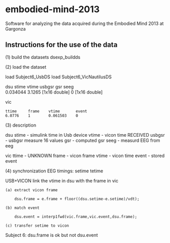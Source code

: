 # embodied-mind-2013
Software for analyzing the data acquired during the Embodied Mind 2013 at Gargonza 


Instructions for the use of the data
------------------------------------


(1) build the datasets
    dsexp_buildds

(2) load the dataset

load Subject6_UsbDS
load Subject6_VicNautilusDS

dsu
     stime       vtime     usbgsr           gsr    seeg         
    0.034044    3.1265    [1x16 double]    0      [1x16 double]

vic

    ttime     frame    vtime       event
    6.0776    1        0.061503    0    

(3) description

dsu
    stime - simulink time in Usb device
    vtime - vicon time RECEIVED
    usbgsr - usbgsr measure 16 values
    gsr   - computed gsr
    seeg  - measurd EEG from eeg

vic
    ttime - UNKNOWN
    frame  - vicon frame
    vtime - vicon time
    event - stored event


(4) synchronization
EEG timings:
    setime
    tetime

USB+VICON
    link the vtime in dsu with the frame in vic

    (a) extract vicon frame

        dsu.frame = e.frame + floor((dsu.setime-e.setime)/vdt);

    (b) match event

        dsu.event = interp1fwd(vic.frame,vic.event,dsu.frame);
    
    (c) transfer setime to vicon


Subject 6:
dsu.frame is ok but not dsu.event